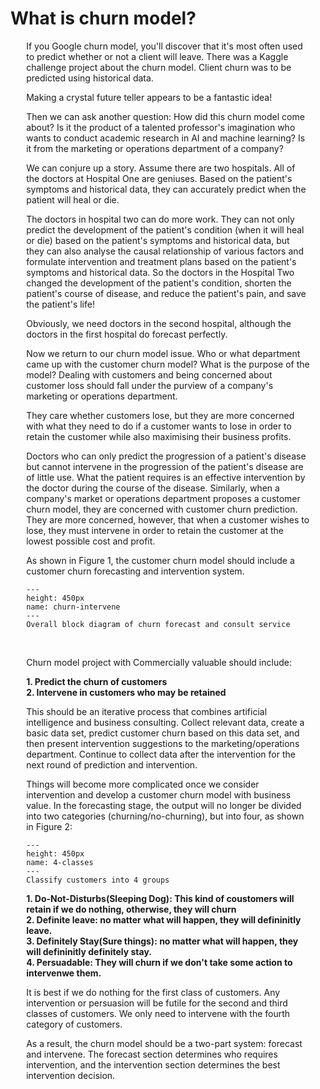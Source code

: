 # What is churn model?

<div style="margin-left:5%; margin-right:5%;">
    
    
If you Google churn model, you'll discover that it's most often used to predict whether or not a client will leave. There was a Kaggle challenge project about the churn model. Client churn was to be predicted using historical data.

Making a crystal future teller appears to be a fantastic idea!

Then we can ask another question: How did this churn model come about? Is it the product of a talented professor's imagination who wants to conduct academic research in AI and machine learning? Is it from the marketing or operations department of a company?


We can conjure up a story. Assume there are two hospitals. All of the doctors at Hospital One are geniuses. Based on the patient's symptoms and historical data, they can accurately predict when the patient will heal or die.

The doctors  in hospital two can do more work. They can not only predict the development of the patient's condition (when it will heal or die) based on the patient's symptoms and historical data, but they can also analyse the causal relationship of various factors and formulate intervention and treatment plans based on the patient's symptoms and historical data. So the doctors in the Hospital Two changed the development of the patient's condition, shorten the patient's course of disease, and reduce the patient's pain, and save the patient's life!


Obviously, we need doctors in the second hospital, although the doctors in the first hospital do forecast perfectly.


Now we return to our churn model issue. Who or what department came up with the customer churn model? What is the purpose of the model? Dealing with customers and being concerned about customer loss should fall under the purview of a company's marketing or operations department.


They care whether customers lose, but they are more concerned with what they need to do if a customer wants to lose in order to retain the customer while also maximising their business profits.


Doctors who can only predict the progression of a patient's disease but cannot intervene in the progression of the patient's disease are of little use. What the patient requires is an effective intervention by the doctor during the course of the disease. Similarly, when a company's market or operations department proposes a customer churn model, they are concerned with customer churn prediction. They are more concerned, however, that when a customer wishes to lose, they must intervene in order to retain the customer at the lowest possible cost and profit.


As shown in Figure 1, the customer churn model should include a customer churn forecasting and intervention system.


```{figure} ./images/churn-intervene.jpg
---
height: 450px
name: churn-intervene
---
Overall block diagram of churn forecast and consult service
```


<br>
   
Churn model project with Commercially valuable should include:

<b>
1. Predict the churn of customers  <br>
2. Intervene in customers who may be retained
</b>

<br>
    
This should be an iterative process that combines artificial intelligence and business consulting. Collect relevant data, create a basic data set, predict customer churn based on this data set, and then present intervention suggestions to the marketing/operations department. Continue to collect data after the intervention for the next round of prediction and intervention.


Things will become more complicated once we consider intervention and develop a customer churn model with business value. In the forecasting stage, the output will no longer be divided into two categories (churning/no-churning), but into four, as shown in Figure 2:
    
    
```{figure} ./images/4-classes.png
---
height: 450px
name: 4-classes
---
Classify customers into 4 groups
```

<b>
1. Do-Not-Disturbs(Sleeping Dog): This kind of coustomers will retain if we do nothing, otherwise, they will churn <br>
2. Definite leave: no matter what will happen, they will defininitly leave.  <br>
3. Definitely Stay(Sure things): no matter what will happen, they will defininitly definitely stay.  <br>
4. Persuadable: They will churn if we don't take some action to intervenwe them. <br>
    </b>


It is best if we do nothing for the first class of customers. Any intervention or persuasion will be futile for the second and third classes of customers. We only need to intervene with the fourth category of customers.


As a result, the churn model should be a two-part system: forecast and intervene. The forecast section determines who requires intervention, and the intervention section determines the best intervention decision.

</div>
